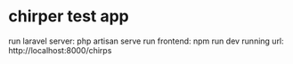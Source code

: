 # chirper test app

run laravel server: php artisan serve
run frontend: npm run dev 
running url: http://localhost:8000/chirps
